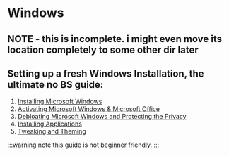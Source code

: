 # Windows

## NOTE - this is incomplete. i might even move its location completely to some other dir later
## Setting up a fresh Windows Installation, the ultimate no BS guide:

1. [Installing Microsoft Windows](installation)
2. [Activating Microsoft Windows & Microsoft Office](activation)
3. [Debloating Microsoft Windows and Protecting the Privacy](debloating)
4. [Installing Applications](applications)
5. [Tweaking and Theming](tweaking)


:::warning note
this guide is not beginner friendly.
:::

